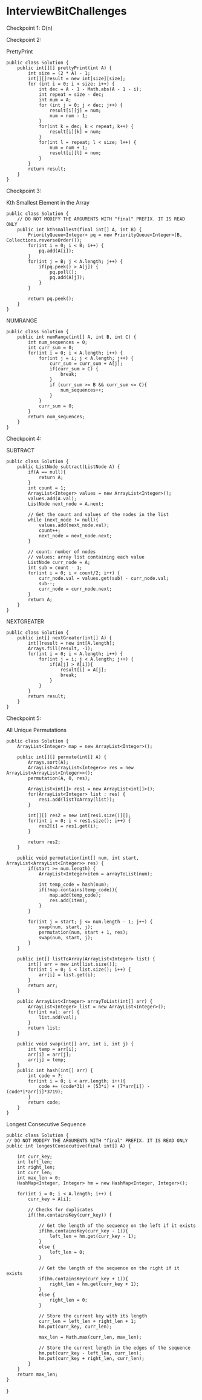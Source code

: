 # InterviewBitChallenges

Checkpoint 1:
    O(n)

Checkpoint 2: 

PrettyPrint

    public class Solution {
        public int[][] prettyPrint(int A) {
            int size = (2 * A) - 1;
            int[][]result = new int[size][size];
            for (int i = 0; i < size; i++) {
                int dec = A - 1 - Math.abs(A - 1 - i);
                int repeat = size - dec;
                int num = A;
                for (int j = 0; j < dec; j++) {
                    result[i][j] = num;
                    num = num - 1;
                }
                for(int k = dec; k < repeat; k++) {
                    result[i][k] = num;
                }
                for(int l = repeat; l < size; l++) {
                    num = num + 1;
                    result[i][l] = num;
                }
            }
            return result;
        }
    }

Checkpoint 3:

Kth Smallest Element in the Array  

    public class Solution {
        // DO NOT MODIFY THE ARGUMENTS WITH "final" PREFIX. IT IS READ ONLY
        public int kthsmallest(final int[] A, int B) {
            PriorityQueue<Integer> pq = new PriorityQueue<Integer>(B, Collections.reverseOrder());
            for(int i = 0; i < B; i++) {
                pq.add(A[i]);
            }
            for(int j = B; j < A.length; j++) {
                if(pq.peek() > A[j]) {
                    pq.poll();
                    pq.add(A[j]);
                }
            }

            return pq.peek();
        }
    }

NUMRANGE

    public class Solution {
        public int numRange(int[] A, int B, int C) {
            int num_sequences = 0;
            int curr_sum = 0;
            for(int i = 0; i < A.length; i++) {
                for(int j = i; j < A.length; j++) {
                    curr_sum = curr_sum + A[j];
                    if(curr_sum > C) {
                        break;
                    }
                    if (curr_sum >= B && curr_sum <= C){
                        num_sequences++;
                    }
                }
                curr_sum = 0;
            }
            return num_sequences;
        }
    }

Checkpoint 4:

SUBTRACT

    public class Solution {
        public ListNode subtract(ListNode A) {
            if(A == null){
                return A;
            }
            int count = 1;
            ArrayList<Integer> values = new ArrayList<Integer>();
            values.add(A.val);
            ListNode next_node = A.next;

            // Get the count and values of the nodes in the list
            while (next_node != null){
                values.add(next_node.val);
                count++;
                next_node = next_node.next;
            }

            // count: number of nodes
            // values: array list containing each value
            ListNode curr_node = A;
            int sub = count - 1;
            for(int i = 0; i < count/2; i++) {
                curr_node.val = values.get(sub) - curr_node.val;
                sub--;
                curr_node = curr_node.next;
            }
            return A;
        }
    }

NEXTGREATER
    
    public class Solution {
        public int[] nextGreater(int[] A) {
            int[]result = new int[A.length];
            Arrays.fill(result, -1);
            for(int i = 0; i < A.length; i++) {
                for(int j = i; j < A.length; j++) {
                    if(A[j] > A[i]){
                        result[i] = A[j];
                        break;
                    }
                }
            }
            return result;
        }
    }

Checkpoint 5:

All Unique Permutations

    public class Solution {
        ArrayList<Integer> map = new ArrayList<Integer>();

        public int[][] permute(int[] A) {
            Arrays.sort(A);
            ArrayList<ArrayList<Integer>> res = new ArrayList<ArrayList<Integer>>();
            permutation(A, 0, res);
        
            ArrayList<int[]> res1 = new ArrayList<int[]>();
            for(ArrayList<Integer> list : res) {
                res1.add(listToArray(list));
            }
        
            int[][] res2 = new int[res1.size()][];
            for(int i = 0; i < res1.size(); i++) {
                res2[i] = res1.get(i);
            }
        
            return res2;
        }
    
        public void permutation(int[] num, int start, ArrayList<ArrayList<Integer>> res) {
            if(start >= num.length) {
                ArrayList<Integer>item = arrayToList(num);
            
                int temp_code = hash(num);
                if(!map.contains(temp_code)){
                    map.add(temp_code);
                    res.add(item);
                }
            }    
        
            for(int j = start; j <= num.length - 1; j++) {
                swap(num, start, j);
                permutation(num, start + 1, res);
                swap(num, start, j);
            }
        }
    
        public int[] listToArray(ArrayList<Integer> list) {
            int[] arr = new int[list.size()];
            for(int i = 0; i < list.size(); i++) {
                arr[i] = list.get(i);
            }
            return arr;
        }
    
        public ArrayList<Integer> arrayToList(int[] arr) {
            ArrayList<Integer> list = new ArrayList<Integer>();
            for(int val: arr) {
                list.add(val);
            }
            return list;
        }
    
        public void swap(int[] arr, int i, int j) {
            int temp = arr[i];
            arr[i] = arr[j];
            arr[j] = temp;
        }
        public int hash(int[] arr) {
            int code = 7;
            for(int i = 0; i < arr.length; i++){
                code += (code*31) + (53*i) + (7*arr[i]) - (code*i*arr[i]*3719);
            }
            return code;
        }
    }

Longest Consecutive Sequence

    public class Solution {
    // DO NOT MODIFY THE ARGUMENTS WITH "final" PREFIX. IT IS READ ONLY
    public int longestConsecutive(final int[] A) {
        
        int curr_key;
        int left_len;
        int right_len;
        int curr_len;
        int max_len = 0;
        HashMap<Integer, Integer> hm = new HashMap<Integer, Integer>();
        
        for(int i = 0; i < A.length; i++) {
            curr_key = A[i];
            
            // Checks for duplicates
            if(!hm.containsKey(curr_key)) {
                
                // Get the length of the sequence on the left if it exists
                if(hm.containsKey(curr_key - 1)){
                    left_len = hm.get(curr_key - 1);
                }
                else {
                    left_len = 0;
                }
                
                // Get the length of the sequence on the right if it exists
                if(hm.containsKey(curr_key + 1)){
                    right_len = hm.get(curr_key + 1);
                }
                else {
                    right_len = 0;
                }
                
                // Store the current key with its length
                curr_len = left_len + right_len + 1;
                hm.put(curr_key, curr_len);
                
                max_len = Math.max(curr_len, max_len);
                
                // Store the current length in the edges of the sequence
                hm.put(curr_key - left_len, curr_len);
                hm.put(curr_key + right_len, curr_len);
            }
        }
        return max_len;
    }
}


